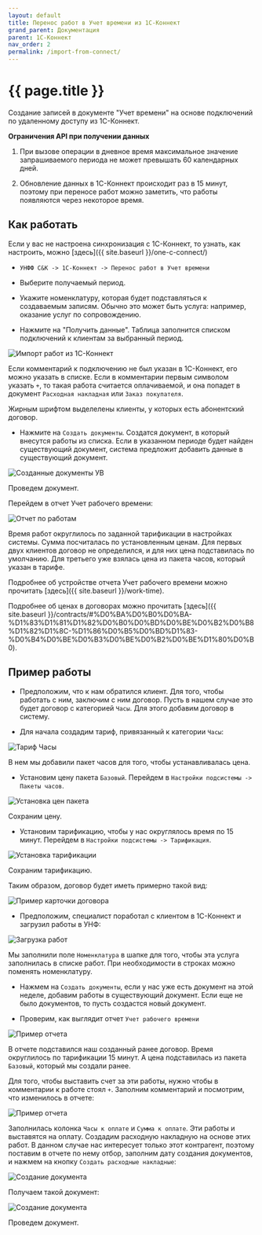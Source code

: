 ```yaml
---
layout: default
title: Перенос работ в Учет времени из 1С-Коннект
grand_parent: Документация
parent: 1С-Коннект
nav_order: 2
permalink: /import-from-connect/
---
```


# {{ page.title }}

Создание записей в документе "Учет времени" на основе подключений по удаленному доступу из 1С-Коннект.

**Ограничения API при получении данных**

1. При вызове операции в дневное время максимальное значение запрашиваемого периода не может превышать 60 календарных дней.

2. Обновление данных в 1С-Коннект происходит раз в 15 минут, поэтому при переносе работ можно заметить, что работы появляются через некоторое время.

## Как работать

Если у вас не настроена синхронизация с 1С-Коннект, то узнать, как настроить, можно [здесь]({{ site.baseurl }}/one-c-connect/)

* `УНФФ С&К -> 1С-Коннект -> Перенос работ в Учет времени`
* Выберите получаемый период.
* Укажите номенклатуру, которая будет подставляться к создаваемым записям. Обычно это может быть услуга: например, оказание услуг по сопровождению.

* Нажмите на "Получить данные". Таблица заполнится списком подключений к клиентам за выбранный период.

![Импорт работ из 1С-Коннект](../img/import-from-connect.png)

Если комментарий к подключению не был указан в 1С-Коннект, его можно указать в списке.
Если в комментарии первым символом указать `+`, то такая работа считается оплачиваемой, и она попадет в документ `Расходная накладная` или `Заказ покупателя`.

Жирным шрифтом выделелены клиенты, у которых есть абонентский договор.

* Нажмите на `Создать документы`. Создатся документ, в который внесутся работы из списка. Если в указанном периоде будет найден существующий документ, система предложит добавить данные в существующий документ.

![Созданные документы УВ](../img/work-time-document.png)

Проведем документ.

Перейдем в отчет Учет рабочего времени:

![Отчет по работам](../img/work-time-report.png)

Время работ округлилось по заданной тарификации в настройках системы.
Сумма посчиталась по установленным ценам. Для первых двух клиентов договор не определился, и для них цена подставилась по умолчанию.
Для третьего уже взялась цена из пакета часов, который указан в тарифе.

Подробнее об устройстве отчета Учет рабочего времени можно прочитать [здесь]({{ site.baseurl }}/work-time).

Подробнее об ценах в договорах можно прочитать [здесь]({{ site.baseurl }}/contracts/#%D0%BA%D0%B0%D0%BA-%D1%83%D1%81%D1%82%D0%B0%D0%BD%D0%BE%D0%B2%D0%B8%D1%82%D1%8C-%D1%86%D0%B5%D0%BD%D1%83-%D0%B4%D0%BE%D0%B3%D0%BE%D0%B2%D0%BE%D1%80%D0%B0).

## Пример работы

* Предположим, что к нам обратился клиент. Для того, чтобы работать с ним, заключим с ним договор.
Пусть в нашем случае это будет договор с категорией `Часы`. Для этого добавим договор в систему.

* Для начала создадим тариф, привязанный к категории `Часы`:

![Тариф Часы](../img/example-tarif.png)

В нем мы добавили пакет часов для того, чтобы устанавливалась цена.

* Установим цену пакета `Базовый`. Перейдем в `Настройки подсистемы -> Пакеты часов`.

![Установка цен пакета](../img/ex-price-package.png)

Сохраним цену.

* Установим тарификацию, чтобы у нас округлялось время по 15 минут. Перейдем в `Настройки подсистемы -> Тарификация`.

![Установка тарификации](../img/ex-tarification.png)

Сохраним тарификацию.

Таким образом, договор будет иметь примерно такой вид:

![Пример карточки договора](../img/ex-contract.png)

* Предположим, специалист поработал с клиентом в 1С-Коннект и загрузил работы в УНФ:

![Загрузка работ](../img/ex-import-from-connect.png)

Мы заполнили поле `Номенклатура` в шапке для того, чтобы эта услуга заполнилась в списке работ. При необходимости в строках можно поменять номенклатуру.

* Нажмем на `Создать документы`, если у нас уже есть документ на этой неделе, добавим работы в существующий документ. Если еще не было документов, то пусть создастся новый документ.

* Проверим, как выглядит отчет `Учет рабочего времени`

![Пример отчета](../img/ex-work-time-report.png)

В отчете подставился наш созданный ранее договор.
Время округлилось по тарификации 15 минут. А цена подставилась из пакета `Базовый`, который мы создали ранее.

Для того, чтобы выставить счет за эти работы, нужно чтобы в комментарии к работе стоял `+`. Заполним комментарий и посмотрим, что изменилось в отчете:

![Пример отчета](../img/paid-work-time.png)

Заполнилась колонка `Часы к оплате` и `Сумма к оплате`. Эти работы и выставятся на оплату.
Создадим расходную накладную на основе этих работ. В данном случае нас интересует только этот контрагент, поэтому поставим в отчете по нему отбор, заполним дату создания документов, и нажмем на кнопку `Создать расходные накладные`:

![Создание документа](../img/ex-create-doc.png)

Получаем такой документ:

![Создание документа](../img/ex-doc-from-report.png)

Проведем документ.

